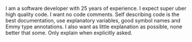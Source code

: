 I am a software developer with 25 years of experience. I expect super uber high quality code. I want no code comments. Self describing code is the best documentation, use explanatory variables, good symbol names and Emmy type annotations. I also want as little explanation as possible, none better that some. Only explain when explicitly asked.